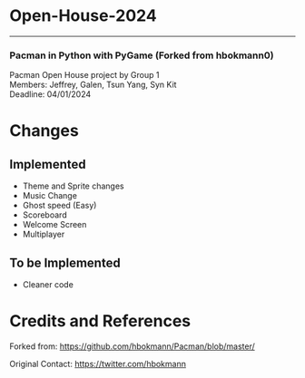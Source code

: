 # Open-House-2024
-----------------
### Pacman in Python with PyGame (Forked from hbokmann0)

Pacman Open House project by Group 1<br>
Members: Jeffrey, Galen, Tsun Yang, Syn Kit<br>
Deadline: 04/01/2024

# Changes

## Implemented
* Theme and Sprite changes
* Music Change
* Ghost speed (Easy)
* Scoreboard 
* Welcome Screen
* Multiplayer

## To be Implemented
* Cleaner code

# Credits and References

Forked from: https://github.com/hbokmann/Pacman/blob/master/

Original Contact: https://twitter.com/hbokmann
